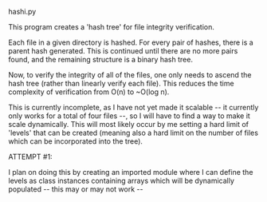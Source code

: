 hashi.py

This program creates a 'hash tree' for file integrity verification. 

Each file in a given directory is hashed. For every pair of hashes, 
there is a parent hash generated. This is continued until there are no 
more pairs found, and the remaining structure is a binary hash tree. 

Now, to verify the integrity of all of the files, one only needs to 
ascend the hash tree (rather than linearly verify each file). This 
reduces the time complexity of verification from O(n) to ~O(log n).

This is currently incomplete, as I have not yet made it scalable -- it 
currently only works for a total of four files --, so I will have to find
a way to make it scale dynamically. This will most likely occur by me setting
a hard limit of 'levels' that can be created (meaning also a hard limit on
the number of files which can be incorporated into the tree). 


ATTEMPT #1:

I plan on doing this by creating an imported module where I can define the
levels as class instances containing arrays which will be dynamically populated
-- this may or may not work --
